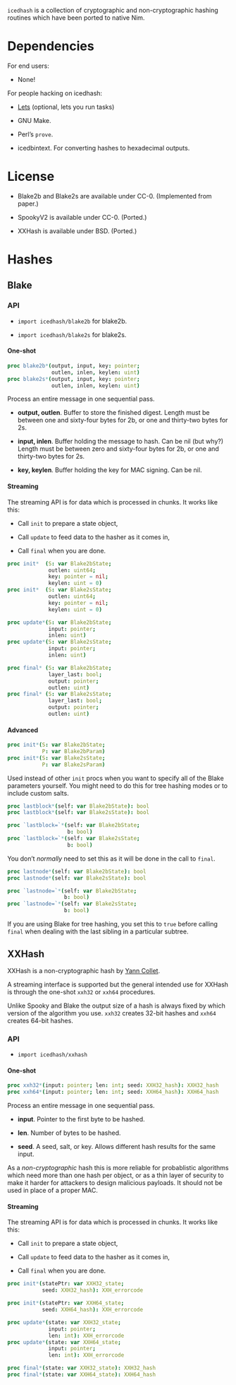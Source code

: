 `icedhash` is a collection of cryptographic and non-cryptographic
hashing routines which have been ported to native Nim.

# Dependencies

For end users:

-   None!

For people hacking on icedhash:

-   [Lets](https://lets-cli.org/) (optional, lets you run tasks)

-   GNU Make.

-   Perl’s `prove`.

-   icedbintext. For converting hashes to hexadecimal outputs.

# License

-   Blake2b and Blake2s are available under CC-0. (Implemented from
    paper.)

-   SpookyV2 is available under CC-0. (Ported.)

-   XXHash is available under BSD. (Ported.)

# Hashes

## Blake

### API

-   `import icedhash/blake2b` for blake2b.

-   `import icedhash/blake2s` for blake2s.

#### One-shot

``` nim
proc blake2b*(output, input, key: pointer;
              outlen, inlen, keylen: uint)
proc blake2s*(output, input, key: pointer;
              outlen, inlen, keylen: uint)
```

Process an entire message in one sequential pass.

-   **output, outlen**. Buffer to store the finished digest. Length must
    be between one and sixty-four bytes for 2b, or one and thirty-two
    bytes for 2s.

-   **input, inlen**. Buffer holding the message to hash. Can be nil
    (but why?) Length must be between zero and sixty-four bytes for 2b,
    or one and thirty-two bytes for 2s.

-   **key, keylen**. Buffer holding the key for MAC signing. Can be nil.

#### Streaming

The streaming API is for data which is processed in chunks. It works
like this:

-   Call `init` to prepare a state object,

-   Call `update` to feed data to the hasher as it comes in,

-   Call `final` when you are done.

``` nim
proc init*  (S: var Blake2bState;
             outlen: uint64;
             key: pointer = nil;
             keylen: uint = 0)
proc init*  (S: var Blake2sState;
             outlen: uint64;
             key: pointer = nil;
             keylen: uint = 0)
```

``` nim
proc update*(S: var Blake2bState;
             input: pointer;
             inlen: uint)
proc update*(S: var Blake2sState;
             input: pointer;
             inlen: uint)
```

``` nim
proc final* (S: var Blake2bState;
             layer_last: bool;
             output: pointer;
             outlen: uint)
proc final* (S: var Blake2sState;
             layer_last: bool;
             output: pointer;
             outlen: uint)
```

#### Advanced

``` nim
proc init*(S: var Blake2bState;
           P: var Blake2bParam)
proc init*(S: var Blake2sState;
           P: var Blake2sParam)
```

Used instead of other `init` procs when you want to specify all of the
Blake parameters yourself. You might need to do this for tree hashing
modes or to include custom salts.

``` nim
proc lastblock*(self: var Blake2bState): bool
proc lastblock*(self: var Blake2sState): bool
```

``` nim
proc `lastblock=`*(self: var Blake2bState;
                   b: bool)
proc `lastblock=`*(self: var Blake2sState;
                   b: bool)
```

You don’t *normally* need to set this as it will be done in the call to
`final`.

``` nim
proc lastnode*(self: var Blake2bState): bool
proc lastnode*(self: var Blake2sState): bool
```

``` nim
proc `lastnode=`*(self: var Blake2bState;
                  b: bool)
proc `lastnode=`*(self: var Blake2sState;
                  b: bool)
```

If you are using Blake for tree hashing, you set this to `true` before
calling `final` when dealing with the last sibling in a particular
subtree.

## XXHash

XXHash is a non-cryptographic hash by [Yann
Collet](https://github.com/Cyan4973/xxHash).

A streaming interface is supported but the general intended use for
XXHash is through the one-shot `xxh32` or `xxh64` procedures.

Unlike Spooky and Blake the output size of a hash is always fixed by
which version of the algorithm you use. `xxh32` creates 32-bit hashes
and `xxh64` creates 64-bit hashes.

### API

-   `import icedhash/xxhash`

#### One-shot

``` nim
proc xxh32*(input: pointer; len: int; seed: XXH32_hash): XXH32_hash
proc xxh64*(input: pointer; len: int; seed: XXH64_hash): XXH64_hash
```

Process an entire message in one sequential pass.

-   **input**. Pointer to the first byte to be hashed.

-   **len**. Number of bytes to be hashed.

-   **seed**. A seed, salt, or key. Allows different hash results for
    the same input.

<div class="note">

As a *non-cryptographic* hash this is more reliable for probablistic
algorithms which need more than one hash per object, or as a thin layer
of security to make it harder for attackers to design malicious
payloads. It should not be used in place of a proper MAC.

</div>

#### Streaming

The streaming API is for data which is processed in chunks. It works
like this:

-   Call `init` to prepare a state object,

-   Call `update` to feed data to the hasher as it comes in,

-   Call `final` when you are done.

``` nim
proc init*(statePtr: var XXH32_state;
           seed: XXH32_hash): XXH_errorcode

proc init*(statePtr: var XXH64_state;
           seed: XXH64_hash): XXH_errorcode
```

``` nim
proc update*(state: var XXH32_state;
             input: pointer;
             len: int): XXH_errorcode
proc update*(state: var XXH64_state;
             input: pointer;
             len: int): XXH_errorcode
```

``` nim
proc final*(state: var XXH32_state): XXH32_hash
proc final*(state: var XXH64_state): XXH64_hash
```
